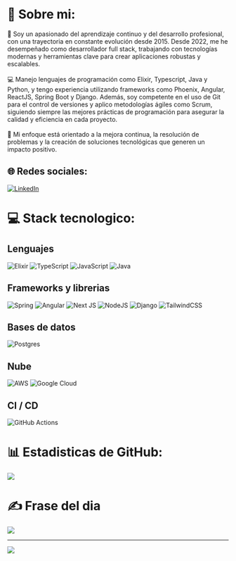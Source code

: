 # 💫 Sobre mi:
🚀 Soy un apasionado del aprendizaje continuo y del desarrollo profesional, con una trayectoria en constante evolución desde 2015. Desde 2022, me he desempeñado como desarrollador full stack, trabajando con tecnologías modernas y herramientas clave para crear aplicaciones robustas y escalables.<br><br>💻 Manejo lenguajes de programación como Elixir, Typescript, Java y Python, y tengo experiencia utilizando frameworks como Phoenix, Angular, ReactJS, Spring Boot y Django. Además, soy competente en el uso de Git para el control de versiones y aplico metodologías ágiles como Scrum, siguiendo siempre las mejores prácticas de programación para asegurar la calidad y eficiencia en cada proyecto.<br><br>🔧 Mi enfoque está orientado a la mejora continua, la resolución de problemas y la creación de soluciones tecnológicas que generen un impacto positivo.


## 🌐 Redes sociales:
[![LinkedIn](https://img.shields.io/badge/LinkedIn-%230077B5.svg?logo=linkedin&logoColor=white)](https://linkedin.com/in/kai-albornoz) 

# 💻 Stack tecnologico:
## Lenguajes
![Elixir](https://img.shields.io/badge/elixir-%234B275F.svg?style=for-the-badge&logo=elixir&logoColor=white) 
![TypeScript](https://img.shields.io/badge/typescript-%23007ACC.svg?style=for-the-badge&logo=typescript&logoColor=white) 
![JavaScript](https://img.shields.io/badge/javascript-%23323330.svg?style=for-the-badge&logo=javascript&logoColor=%23F7DF1E) 
![Java](https://img.shields.io/badge/java-%23ED8B00.svg?style=for-the-badge&logo=openjdk&logoColor=white) 

## Frameworks y librerias
![Spring](https://img.shields.io/badge/spring-%236DB33F.svg?style=for-the-badge&logo=spring&logoColor=white) 
![Angular](https://img.shields.io/badge/angular-%23DD0031.svg?style=for-the-badge&logo=angular&logoColor=white) 
![Next JS](https://img.shields.io/badge/Next-black?style=for-the-badge&logo=next.js&logoColor=white) 
![NodeJS](https://img.shields.io/badge/node.js-6DA55F?style=for-the-badge&logo=node.js&logoColor=white) 
![Django](https://img.shields.io/badge/django-%23092E20.svg?style=for-the-badge&logo=django&logoColor=white)
![TailwindCSS](https://img.shields.io/badge/tailwindcss-%2338B2AC.svg?style=for-the-badge&logo=tailwind-css&logoColor=white) 

## Bases de datos
![Postgres](https://img.shields.io/badge/postgres-%23316192.svg?style=for-the-badge&logo=postgresql&logoColor=white) 

## Nube
![AWS](https://img.shields.io/badge/AWS-%23FF9900.svg?style=for-the-badge&logo=amazon-aws&logoColor=white) 
![Google Cloud](https://img.shields.io/badge/GoogleCloud-%234285F4.svg?style=for-the-badge&logo=google-cloud&logoColor=white) 

## CI / CD
![GitHub Actions](https://img.shields.io/badge/github%20actions-%232671E5.svg?style=for-the-badge&logo=githubactions&logoColor=white) 

# 📊 Estadisticas de GitHub:
![](https://github-readme-stats.vercel.app/api/top-langs/?username=Kai-Al&theme=swift&hide_border=false&include_all_commits=false&count_private=true&layout=compact)

# ✍️ Frase del dia
![](https://quotes-github-readme.vercel.app/api?type=vetical&theme=gruvbox)

---
[![](https://visitcount.itsvg.in/api?id=Kai-Al&icon=7&color=7)](https://visitcount.itsvg.in)

<!-- Proudly created with GPRM ( https://gprm.itsvg.in ) -->
